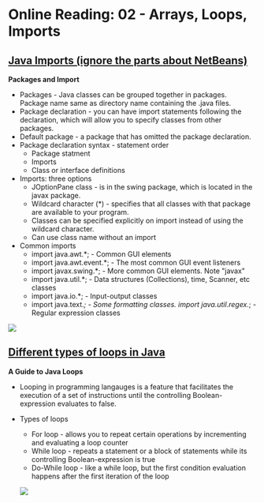 # Online Reading: 02 - Arrays, Loops, Imports

## [Java Imports (ignore the parts about NetBeans)](https://perso.ensta-paris.fr/~diam/java/online/notes-java/language/10basics/import.html)

**Packages and Import**
* Packages - Java classes can be grouped together in packages. Package name same as directory name containing the .java files.
* Package declaration - you can have import statements following the declaration, which will allow you to specify classes from other packages.
* Default package - a package that has omitted the package declaration.
* Package declaration syntax - statement order
  - Package statment
  - Imports
  - Class or interface definitions
* Imports: three options
  - JOptionPane class - is in the swing package, which is located in the javax package.
  - Wildcard character (*) - specifies that all classes with that package are available to your program.
  - Classes can be specified explicitly on import instead of using the wildcard character.
  - Can use class name without an import
* Common imports
  - import java.awt.*; -        Common GUI elements
  - import java.awt.event.*; -  The most common GUI event listeners
  - import javax.swing.*; - More common GUI elements. Note "javax"
  - import java.util.*; -       Data structures (Collections), time, Scanner, etc classes
  - import java.io.*; - Input-output classes
  - import java.text.*; -       Some formatting classes.
import java.util.regex.*;       - Regular expression classes
 
 ![](https://pics.me.me/import-iava-util-stream-import-java-util-import-java-import-just-to-be-31105806.png)
## [Different types of loops in Java](https://www.baeldung.com/java-loops)

**A Guide to Java Loops**
* Looping in programming langauges is a feature that facilitates the execution of a set of instructions until the controlling Boolean-expression evaluates to false.
* Types of loops
  - For loop - allows you to repeat certain operations by incrementing and evaluating a loop counter
  - While loop - repeats a statement or a block of statements while its controlling Boolean-expression is true
  - Do-While loop - like a while loop, but the first condition evaluation happens after the first iteration of the loop

  ![](https://64.media.tumblr.com/aac304babf0313ccbd8af988d2df0dba/tumblr_poziifaWKC1xp1nxxo1_1280.jpg)